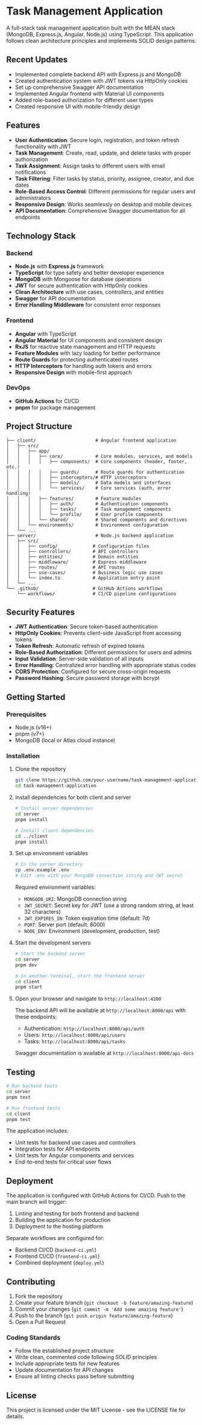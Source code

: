 # Task Management Application

A full-stack task management application built with the MEAN stack (MongoDB, Express.js, Angular, Node.js) using TypeScript. This application follows clean architecture principles and implements SOLID design patterns.

## Recent Updates

- Implemented complete backend API with Express.js and MongoDB
- Created authentication system with JWT tokens via HttpOnly cookies
- Set up comprehensive Swagger API documentation
- Implemented Angular frontend with Material UI components
- Added role-based authorization for different user types
- Created responsive UI with mobile-friendly design

## Features

- **User Authentication**: Secure login, registration, and token refresh functionality with JWT
- **Task Management**: Create, read, update, and delete tasks with proper authorization
- **Task Assignment**: Assign tasks to different users with email notifications
- **Task Filtering**: Filter tasks by status, priority, assignee, creator, and due dates
- **Role-Based Access Control**: Different permissions for regular users and administrators
- **Responsive Design**: Works seamlessly on desktop and mobile devices
- **API Documentation**: Comprehensive Swagger documentation for all endpoints

## Technology Stack

### Backend
- **Node.js** with **Express.js** framework
- **TypeScript** for type safety and better developer experience
- **MongoDB** with Mongoose for database operations
- **JWT** for secure authentication with HttpOnly cookies
- **Clean Architecture** with use cases, controllers, and entities
- **Swagger** for API documentation
- **Error Handling Middleware** for consistent error responses

### Frontend
- **Angular** with TypeScript
- **Angular Material** for UI components and consistent design
- **RxJS** for reactive state management and HTTP requests
- **Feature Modules** with lazy loading for better performance
- **Route Guards** for protecting authenticated routes
- **HTTP Interceptors** for handling auth tokens and errors
- **Responsive Design** with mobile-first approach

### DevOps
- **GitHub Actions** for CI/CD
- **pnpm** for package management

## Project Structure

```
├── client/                      # Angular frontend application
│   ├── src/
│   │   ├── app/
│   │   │   ├── core/            # Core modules, services, and models
│   │   │   │   ├── components/  # Core components (header, footer, etc.)
│   │   │   │   ├── guards/      # Route guards for authentication
│   │   │   │   ├── interceptors/# HTTP interceptors
│   │   │   │   ├── models/      # Data models and interfaces
│   │   │   │   └── services/    # Core services (auth, error handling)
│   │   │   ├── features/        # Feature modules
│   │   │   │   ├── auth/        # Authentication components
│   │   │   │   ├── tasks/       # Task management components
│   │   │   │   └── profile/     # User profile components
│   │   │   └── shared/          # Shared components and directives
│   │   └── environments/        # Environment configuration
│   └── ...
├── server/                      # Node.js backend application
│   ├── src/
│   │   ├── config/             # Configuration files
│   │   ├── controllers/        # API controllers
│   │   ├── entities/           # Domain entities
│   │   ├── middleware/         # Express middleware
│   │   ├── routes/             # API routes
│   │   ├── use-cases/          # Business logic use cases
│   │   └── index.ts            # Application entry point
│   └── ...
└── .github/                    # GitHub Actions workflows
    └── workflows/              # CI/CD pipeline configurations
```

## Security Features

- **JWT Authentication**: Secure token-based authentication
- **HttpOnly Cookies**: Prevents client-side JavaScript from accessing tokens
- **Token Refresh**: Automatic refresh of expired tokens
- **Role-Based Authorization**: Different permissions for users and admins
- **Input Validation**: Server-side validation of all inputs
- **Error Handling**: Centralized error handling with appropriate status codes
- **CORS Protection**: Configured for secure cross-origin requests
- **Password Hashing**: Secure password storage with bcrypt

## Getting Started

### Prerequisites

- Node.js (v16+)
- pnpm (v7+)
- MongoDB (local or Atlas cloud instance)

### Installation

1. Clone the repository
   ```bash
   git clone https://github.com/your-username/task-management-application.git
   cd task-management-application
   ```

2. Install dependencies for both client and server
   ```bash
   # Install server dependencies
   cd server
   pnpm install
   
   # Install client dependencies
   cd ../client
   pnpm install
   ```

3. Set up environment variables
   ```bash
   # In the server directory
   cp .env.example .env
   # Edit .env with your MongoDB connection string and JWT secret
   ```
   
   Required environment variables:
   - `MONGODB_URI`: MongoDB connection string
   - `JWT_SECRET`: Secret key for JWT (use a strong random string, at least 32 characters)
   - `JWT_EXPIRES_IN`: Token expiration time (default: 7d)
   - `PORT`: Server port (default: 8000)
   - `NODE_ENV`: Environment (development, production, test)

4. Start the development servers
   ```bash
   # Start the backend server
   cd server
   pnpm dev
   
   # In another terminal, start the frontend server
   cd client
   pnpm start
   ```

5. Open your browser and navigate to `http://localhost:4200`

   The backend API will be available at `http://localhost:8000/api` with these endpoints:
   - Authentication: `http://localhost:8000/api/auth`
   - Users: `http://localhost:8000/api/users`
   - Tasks: `http://localhost:8000/api/tasks`
   
   Swagger documentation is available at `http://localhost:8000/api-docs`

## Testing

```bash
# Run backend tests
cd server
pnpm test

# Run frontend tests
cd client
pnpm test
```

The application includes:
- Unit tests for backend use cases and controllers
- Integration tests for API endpoints
- Unit tests for Angular components and services
- End-to-end tests for critical user flows

## Deployment

The application is configured with GitHub Actions for CI/CD. Push to the main branch will trigger:

1. Linting and testing for both frontend and backend
2. Building the application for production
3. Deployment to the hosting platform

Separate workflows are configured for:
- Backend CI/CD (`backend-ci.yml`)
- Frontend CI/CD (`frontend-ci.yml`)
- Combined deployment (`deploy.yml`)

## Contributing

1. Fork the repository
2. Create your feature branch (`git checkout -b feature/amazing-feature`)
3. Commit your changes (`git commit -m 'Add some amazing feature'`)
4. Push to the branch (`git push origin feature/amazing-feature`)
5. Open a Pull Request

### Coding Standards

- Follow the established project structure
- Write clean, commented code following SOLID principles
- Include appropriate tests for new features
- Update documentation for API changes
- Ensure all linting checks pass before submitting

## License

This project is licensed under the MIT License - see the LICENSE file for details.
